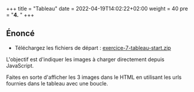 +++
title = "Tableau"
date =  2022-04-19T14:02:22+02:00
weight = 40
pre = "<b>4.</b> "
+++

## Énoncé

- Téléchargez les fichiers de départ : [exercice-7-tableau-start.zip](/exos-js/7-tableau/exercice-7-tableau-start.zip)

L'objectif est d'indiquer les images à charger directement depuis JavaScript.

Faites en sorte d'afficher les 3 images dans le HTML en utilisant les urls fournies dans le tableau avec une boucle.